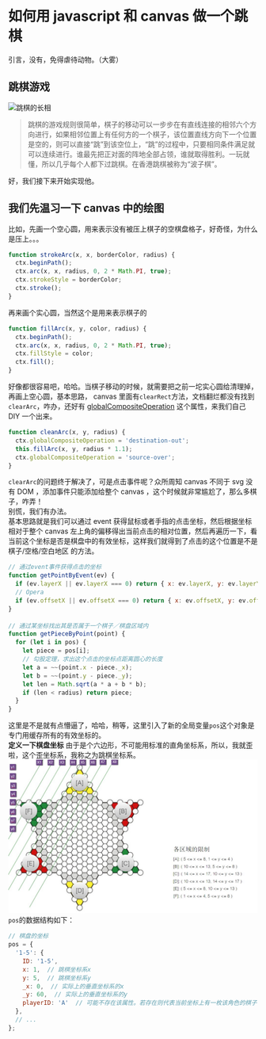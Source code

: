 # 如何用 javascript 和 canvas 做一个跳棋

引言，没有，免得虐待动物。（大雾）

## 跳棋游戏
![跳棋的长相](http://a.hiphotos.baidu.com/baike/c0%3Dbaike92%2C5%2C5%2C92%2C30/sign=51c4fb918a13632701e0ca61f0e6cb89/fcfaaf51f3deb48fcc4fc693f01f3a292df5785c.jpg)
>跳棋的游戏规则很简单，棋子的移动可以一步步在有直线连接的相邻六个方向进行，如果相邻位置上有任何方的一个棋子，该位置直线方向下一个位置是空的，则可以直接“跳”到该空位上，“跳”的过程中，只要相同条件满足就可以连续进行。谁最先把正对面的阵地全部占领，谁就取得胜利。一玩就懂，所以几乎每个人都下过跳棋。在香港跳棋被称为“波子棋”。

好，我们接下来开始实现他。

## 我们先温习一下 canvas 中的绘图
比如，先画一个空心圆，用来表示没有被压上棋子的空棋盘格子，好奇怪，为什么是压上。。。
```javascript
function strokeArc(x, x, borderColor, radius) {
  ctx.beginPath();
  ctx.arc(x, x, radius, 0, 2 * Math.PI, true);
  ctx.strokeStyle = borderColor;
  ctx.stroke();
}
```

再来画个实心圆，当然这个是用来表示棋子的
```javascript
function fillArc(x, y, color, radius) {
  ctx.beginPath();
  ctx.arc(x, x, radius, 0, 2 * Math.PI, true);
  ctx.fillStyle = color;
  ctx.fill();
}
```

好像都很容易吧，哈哈。当棋子移动的时候，就需要把之前一坨实心圆给清理掉，再画上空心圆，基本思路， canvas 里面有`clearRect`方法，文档翻烂都没有找到`clearArc`，咋办，还好有 [globalCompositeOperation](https://developer.mozilla.org/zh-CN/docs/Web/API/CanvasRenderingContext2D/globalCompositeOperation) 这个属性，来我们自己 DIY 一个出来。
```javascript
function cleanArc(x, y, radius) {
  ctx.globalCompositeOperation = 'destination-out';
  this.fillArc(x, y, radius * 1.1);
  ctx.globalCompositeOperation = 'source-over';
}
```

`clearArc`的问题终于解决了，可是点击事件呢？众所周知 canvas 不同于 svg 没有 DOM ，添加事件只能添加给整个 canvas ，这个时候就非常尴尬了，那么多棋子，咋弄！    
别慌，我们有办法。   
基本思路就是我们可以通过 event 获得鼠标或者手指的点击坐标，然后根据坐标相对于整个 canvas 左上角的偏移得出当前点击的相对位置，然后再遍历一下，看当前这个坐标是否是棋盘中的有效坐标，这样我们就得到了点击的这个位置是不是 棋子/空格/空白地区 的方法。
```javascript
// 通过event事件获得点击的坐标
function getPointByEvent(ev) {
  if (ev.layerX || ev.layerX === 0) return { x: ev.layerX, y: ev.layerY };
  // Opera
  if (ev.offsetX || ev.offsetX === 0) return { x: ev.offsetX, y: ev.offsetY };
}

// 通过某坐标找出其是否属于一个棋子／棋盘区域内
function getPieceByPoint(point) {
  for (let i in pos) {
    let piece = pos[i];
    // 勾股定理，求出这个点击的坐标点距离圆心的长度
    let a = ~~(point.x - piece._x);
    let b = ~~(point.y - piece._y);
    let len = Math.sqrt(a * a + b * b);
    if (len < radius) return piece;
  }
}
```

这里是不是就有点懵逼了，哈哈，稍等，这里引入了新的全局变量`pos`这个对象是专门用缓存所有的有效坐标的。   
**定义一下棋盘坐标**
由于是个六边形，不可能用标准的直角坐标系，所以，我就歪啦，这个歪坐标系，我称之为跳棋坐标系。
![棋盘坐标](/posts/assets/imgs/chinese-checkers-1.jpg)
`pos`的数据结构如下：
```javascript
// 棋盘的坐标
pos = {
  '1-5': {
    ID: '1-5',
    x: 1,  // 跳棋坐标系x
    y: 5,  // 跳棋坐标系y
    _x: 0,  // 实际上的垂直坐标系的x
    _y: 60,  // 实际上的垂直坐标系的y
    playerID: 'A'  // 可能不存在该属性。若存在则代表当前坐标上有一枚该角色的棋子
  },
  // ...
};
```

